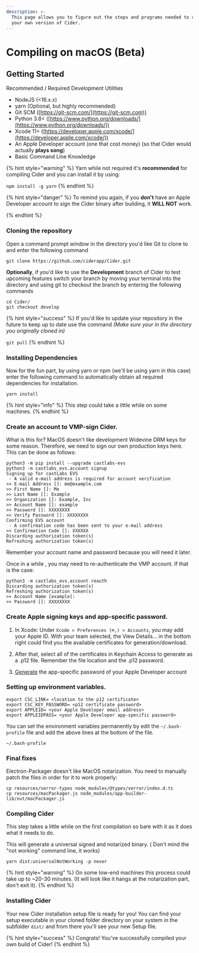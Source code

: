 ```yaml
---
description: >-
  This page allows you to figure out the steps and programs needed to compile
  your own version of Cider.
---
```


# Compiling on macOS (Beta)


## Getting Started

Recommended / Required Development Utilities

* NodeJS (<16.x.x)
* yarn (Optional, but highly recommended)
* Git SCM ([https://git-scm.com/](https://git-scm.com))
* Python 3.8< ([https://www.python.org/downloads/](https://www.python.org/downloads/))
* Xcode 11+ ([https://developer.apple.com/xcode/](https://developer.apple.com/xcode/))
* An Apple Developer account (one that cost money) (so that Cider would actually **plays song**)
* Basic Command Line Knowledge

{% hint style="warning" %}
Yarn while not required it's **recommended** for compiling Cider and you can install it by using:

`npm install -g yarn`
{% endhint %}

{% hint style="danger" %}
To remind you again, if you **don't** have an Apple Developer account to sign the Cider binary after building, it **WILL NOT** work. 

{% endhint %}

### Cloning the repository

Open a command prompt window in the directory you'd like Git to clone to and enter the following command

```
git clone https://github.com/ciderapp/Cider.git
```

**Optionally**, if you'd like to use the **Development** branch of Cider to test upcoming features switch your branch by moving your terminal into the directory and using git to checkout the branch by entering the following commands&#x20;

```
cd Cider/
git checkout develop
```

{% hint style="success" %}
If you'd like to update your repository in the future to keep up to date use the command _(Make sure your in the directory you originally cloned in)_&#x20;

`git pull`
{% endhint %}

### Installing Dependencies

Now for the fun part, by using yarn or npm (we'll be using yarn in this case) enter the following command to automatically obtain all required dependencies for installation.

```
yarn install
```

{% hint style="info" %}
This step could take a little while on some machines.
{% endhint %}

### Create an account to VMP-sign Cider.

What is this for? MacOS doesn't like development Widevine DRM keys for some reason. Therefore, we need to sign our own production keys here.
This can be done as follows:

```
python3 -m pip install --upgrade castlabs-evs
python3 -m castlabs_evs.account signup
Signing up for castLabs EVS
 - A valid e-mail address is required for account verification
>> E-mail Address []: me@example.com
>> First Name []: Me
>> Last Name []: Example
>> Organization []: Example, Inc
>> Account Name []: example
>> Password []: XXXXXXXX
>> Verify Password []: XXXXXXXX
Confirming EVS account
 - A confirmation code has been sent to your e-mail address
>> Confirmation Code []: XXXXXX
Discarding authorization token(s)
Refreshing authorization token(s)
```

Remember your account name and password because you will need it later.

Once in a while , you may need to re-authenticate the VMP account. If that is the case:

```
python3 -m castlabs_evs.account reauth
Discarding authorization token(s)
Refreshing authorization token(s)
>> Account Name [example]: 
>> Password []: XXXXXXXX
```

### Create Apple signing keys and app-specific password.

1. In Xcode: Under ```Xcode > Preferences (⌘,) > Accounts```, you may add your Apple ID. With your team selected, the View Details... in the bottom right could find you the available certificates for generation/download. 

2. After that, select all of the certificates in Keychain Access to generate as a .p12 file. Remember the file location and the .p12 password.

3. [Generate](https://support.apple.com/en-us/HT204397) the app-specific password of your Apple Developer account 


### Setting up environment variables.


```
export CSC_LINK= <location to the p12 certificate>
export CSC_KEY_PASSWORD= <p12 certificate password>
export APPLEID= <your Apple Developer email address>
export APPLEIDPASS= <your Apple Developer app-specific password>
```

You can set the environment variables permanently by edit the ```~/.bash-profile``` file and add the above lines at the bottom of the file.

```
~/.bash-profile
```

### Final fixes

Electron-Packager doesn't like MacOS notarization. You need to manually patch the files in order for it to work properly:

```
cp resources/verror-types node_modules/@types/verror/index.d.ts
cp resources/macPackager.js node_modules/app-builder-lib/out/macPackager.js 
```

### Compiling Cider

This step takes a little while on the first compilation so bare with it as it does what it needs to do.&#x20;

This will generate a universal signed and notarized binary. ( Don't mind the "not working" command line, it works)  

```
yarn dist:universalNotWorking -p never
```

{% hint style="warning" %}
On some low-end machines this process could take up to \~20-30 minutes. (It will look like it hangs at the notarization part, don't exit it).
{% endhint %}

### Installing Cider

Your new Cider installation setup file is ready for you! You can find your setup executable in your cloned folder directory on your system in the subfolder `dist/` and from there you'll see your new Setup file.

{% hint style="success" %}
Congrats! You've successfully compiled your own build of Cider!
{% endhint %}
